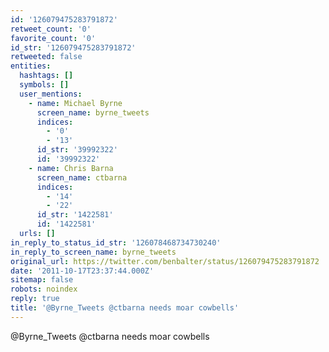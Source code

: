 ```yaml
---
id: '126079475283791872'
retweet_count: '0'
favorite_count: '0'
id_str: '126079475283791872'
retweeted: false
entities:
  hashtags: []
  symbols: []
  user_mentions:
    - name: Michael Byrne
      screen_name: byrne_tweets
      indices:
        - '0'
        - '13'
      id_str: '39992322'
      id: '39992322'
    - name: Chris Barna
      screen_name: ctbarna
      indices:
        - '14'
        - '22'
      id_str: '1422581'
      id: '1422581'
  urls: []
in_reply_to_status_id_str: '126078468734730240'
in_reply_to_screen_name: byrne_tweets
original_url: https://twitter.com/benbalter/status/126079475283791872
date: '2011-10-17T23:37:44.000Z'
sitemap: false
robots: noindex
reply: true
title: '@Byrne_Tweets @ctbarna needs moar cowbells'
---
```


@Byrne_Tweets @ctbarna needs moar cowbells